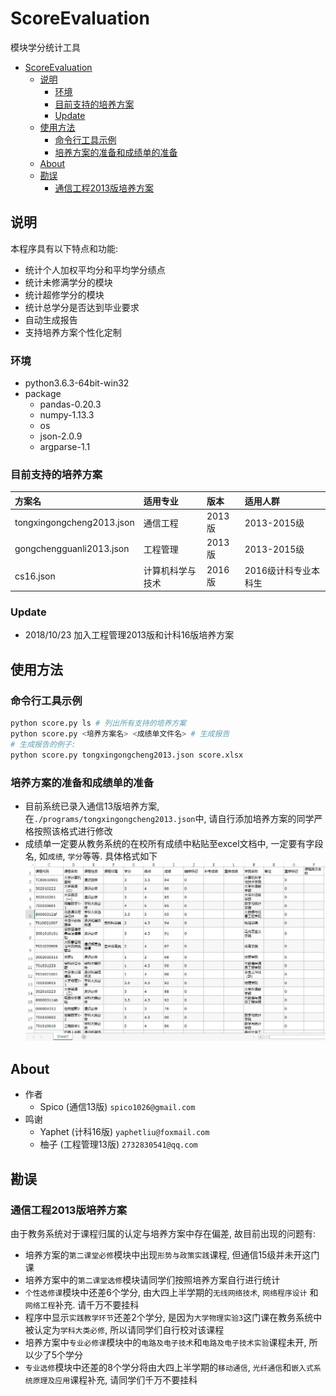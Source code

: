 # ScoreEvaluation

模块学分统计工具

<!-- TOC -->

- [ScoreEvaluation](#scoreevaluation)
    - [说明](#说明)
        - [环境](#环境)
        - [目前支持的培养方案](#目前支持的培养方案)
        - [Update](#update)
    - [使用方法](#使用方法)
        - [命令行工具示例](#命令行工具示例)
        - [培养方案的准备和成绩单的准备](#培养方案的准备和成绩单的准备)
    - [About](#about)
    - [勘误](#勘误)
        - [通信工程2013版培养方案](#通信工程2013版培养方案)

<!-- /TOC -->

## 说明

本程序具有以下特点和功能:

- 统计个人加权平均分和平均学分绩点
- 统计未修满学分的模块
- 统计超修学分的模块
- 统计总学分是否达到毕业要求
- 自动生成报告
- 支持培养方案个性化定制

### 环境

- python3.6.3-64bit-win32
- package
    - pandas-0.20.3
    - numpy-1.13.3
    - os
    - json-2.0.9
    - argparse-1.1

### 目前支持的培养方案

|方案名|适用专业|版本|适用人群|
|:-|:-|:-|:-|
|tongxingongcheng2013.json|通信工程|2013版|2013-2015级|
|gongchengguanli2013.json|工程管理|2013版|2013-2015级|
|cs16.json|计算机科学与技术|2016版|2016级计科专业本科生|

### Update

- 2018/10/23 加入工程管理2013版和计科16版培养方案

## 使用方法

### 命令行工具示例

```python
python score.py ls # 列出所有支持的培养方案
python score.py <培养方案名> <成绩单文件名> # 生成报告
# 生成报告的例子:
python score.py tongxingongcheng2013.json score.xlsx
```

### 培养方案的准备和成绩单的准备

- 目前系统已录入通信13版培养方案, 在`./programs/tongxingongcheng2013.json`中, 请自行添加培养方案的同学严格按照该格式进行修改
- 成绩单一定要从教务系统的在校所有成绩中粘贴至excel文档中, 一定要有字段名, 如`成绩`, `学分`等等. 具体格式如下
![data](./data.jpg)

## About

- 作者
    - Spico (通信13版) `spico1026@gmail.com`
- 鸣谢
    - Yaphet (计科16版) `yaphetliu@foxmail.com`
    - 柚子 (工程管理13版) `2732830541@qq.com`

## 勘误

### 通信工程2013版培养方案

由于教务系统对于课程归属的认定与培养方案中存在偏差, 故目前出现的问题有:

- 培养方案的`第二课堂必修`模块中出现`形势与政策实践`课程, 但通信15级并未开这门课
- 培养方案中的`第二课堂选修`模块请同学们按照培养方案自行进行统计
- `个性选修课`模块中还差6个学分, 由大四上半学期的`无线网络技术`, `网络程序设计` 和 `网络工程`补充. 请千万不要挂科
- 程序中显示`实践教学环节`还差2个学分, 是因为`大学物理实验3`这门课在教务系统中被认定为`学科大类必修`, 所以请同学们自行校对该课程
- 培养方案中`专业必修课`模块中的`电路及电子技术`和`电路及电子技术实验`课程未开, 所以少了5个学分
- `专业选修`模块中还差的8个学分将由大四上半学期的`移动通信`, `光纤通信`和`嵌入式系统原理及应用`课程补充, 请同学们千万不要挂科
